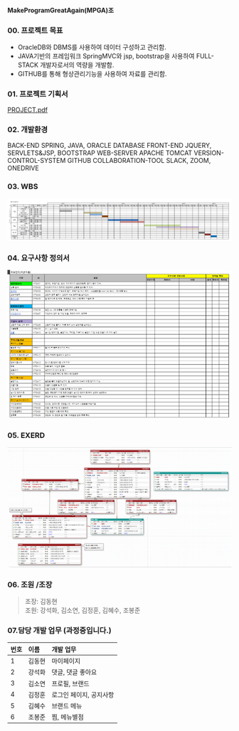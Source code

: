 #### MakeProgramGreatAgain(MPGA)조

### 00. 프로젝트 목표
+ OracleDB와 DBMS를 사용하여 데이터 구성하고 관리함.
+ JAVA기반의 프레임워크 SpringMVC와 jsp, bootstrap을 사용하여 FULL-STACK 개발자로서의 역량을 개발함.
+ GITHUB를 통해 형상관리기능을 사용하여 자료를 관리함.


### 01. 프로젝트 기획서  
[PROJECT.pdf](https://github.com/hykim-king/MPGA/blob/main/PROJECT.pdf "PROJECT.pdf")  

### 02. 개발환경
BACK-END  SPRING, JAVA, ORACLE DATABASE
FRONT-END  JQUERY, SERVLETS&JSP, BOOTSTRAP
WEB-SERVER APACHE TOMCAT
VERSION-CONTROL-SYSTEM GITHUB
COLLABORATION-TOOL SLACK, ZOOM, ONEDRIVE

### 03. WBS  
![WBS](https://github.com/hykim-king/MPGA/blob/main/WBS.png "WBS")  

### 04. 요구사항 정의서  
![WANT](https://github.com/hykim-king/MPGA/blob/main/WANT.png "WANT")  

### 05. EXERD  
![EXERD](https://github.com/hykim-king/MPGA/blob/main/EXERD.png "EXERD")  
 
### 06. 조원 /조장  
> 조장: 김동현  
> 조원: 강석화, 김소연, 김정훈, 김혜수, 조봉준  


### 07.담당 개발 업무 (과정중입니다.)  
|번호|이름|개발 업무
|:-----|:-----|:-----|
|1     |김동현 | 마이페이지     |
|2     |강석화 | 댓글, 댓글 좋아요     |
|3     |김소연 | 프로필, 브랜드     |
|4     |김정훈 | 로그인 페이지, 공지사항     |
|5     |김혜수 | 브랜드 메뉴     |
|6     |조봉준 | 찜, 메뉴별점    |
